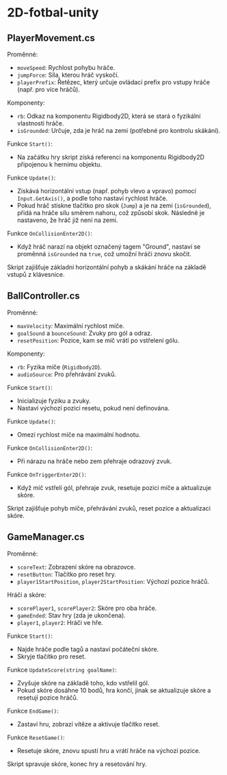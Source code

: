 # 2D-fotbal-unity

## PlayerMovement.cs
Proměnné:
- `moveSpeed`: Rychlost pohybu hráče.
- `jumpForce`: Síla, kterou hráč vyskočí.
- `playerPrefix`: Řetězec, který určuje ovládací prefix pro vstupy hráče (např. pro více hráčů).

Komponenty:
- `rb`: Odkaz na komponentu Rigidbody2D, která se stará o fyzikální vlastnosti hráče.
- `isGrounded`: Určuje, zda je hráč na zemi (potřebné pro kontrolu skákání).

Funkce `Start()`:
- Na začátku hry skript získá referenci na komponentu Rigidbody2D připojenou k hernímu objektu.

Funkce `Update()`:
- Získává horizontální vstup (např. pohyb vlevo a vpravo) pomocí `Input.GetAxis()`, a podle toho nastaví rychlost hráče.
- Pokud hráč stiskne tlačítko pro skok (`Jump`) a je na zemi (`isGrounded`), přidá na hráče sílu směrem nahoru, což způsobí skok. Následně je nastaveno, že hráč již není na zemi.

Funkce `OnCollisionEnter2D()`:
- Když hráč narazí na objekt označený tagem "Ground", nastaví se proměnná `isGrounded` na `true`, což umožní hráči znovu skočit.

Skript zajišťuje základní horizontální pohyb a skákání hráče na základě vstupů z klávesnice.

## BallController.cs
Proměnné:
- `maxVelocity`: Maximální rychlost míče.
- `goalSound` a `bounceSound`: Zvuky pro gól a odraz.
- `resetPosition`: Pozice, kam se míč vrátí po vstřelení gólu.

Komponenty:
- `rb`: Fyzika míče (`Rigidbody2D`).
- `audioSource`: Pro přehrávání zvuků.

Funkce `Start()`:
- Inicializuje fyziku a zvuky.
- Nastaví výchozí pozici resetu, pokud není definována.

Funkce `Update()`:
- Omezí rychlost míče na maximální hodnotu.

Funkce `OnCollisionEnter2D()`:
- Při nárazu na hráče nebo zem přehraje odrazový zvuk.

Funkce `OnTriggerEnter2D()`:
- Když míč vstřelí gól, přehraje zvuk, resetuje pozici míče a aktualizuje skóre.

Skript zajišťuje pohyb míče, přehrávání zvuků, reset pozice a aktualizaci skóre.

## GameManager.cs
Proměnné:
- `scoreText`: Zobrazení skóre na obrazovce.
- `resetButton`: Tlačítko pro reset hry.
- `player1StartPosition`, `player2StartPosition`: Výchozí pozice hráčů.

Hráči a skóre:
- `scorePlayer1`, `scorePlayer2`: Skóre pro oba hráče.
- `gameEnded`: Stav hry (zda je ukončena).
- `player1`, `player2`: Hráči ve hře.

Funkce `Start()`:
- Najde hráče podle tagů a nastaví počáteční skóre.
- Skryje tlačítko pro reset.

Funkce `UpdateScore(string goalName)`:
- Zvyšuje skóre na základě toho, kdo vstřelil gól.
- Pokud skóre dosáhne 10 bodů, hra končí, jinak se aktualizuje skóre a resetují pozice hráčů.

Funkce `EndGame()`:
- Zastaví hru, zobrazí vítěze a aktivuje tlačítko reset.

Funkce `ResetGame()`:
- Resetuje skóre, znovu spustí hru a vrátí hráče na výchozí pozice.

Skript spravuje skóre, konec hry a resetování hry.

